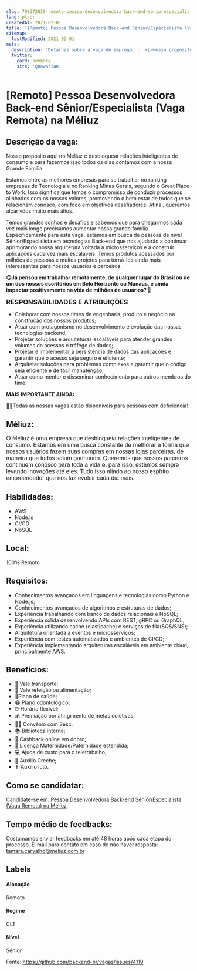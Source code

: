 ```yaml
---
slug: 798372819-remoto-pessoa-desenvolvedora-back-end-seniorespecialista-vaga-remota-na-meliuz
lang: pt-br
createdAt: 2021-02-01
title: '[Remoto] Pessoa Desenvolvedora Back-end Sênior/Especialista (Vaga Remota) na Méliuz - Vaga de Emprego'
sitemap:
  lastModified: 2021-02-01
meta:
  description: 'Detalhes sobre a vaga de emprego: :  <p>Nosso propósito aqui no Méliuz é desbloquear relações inteligentes de consumo e para fazermos isso todos os dias contamos com a nossa Grande Família.</p> <p>Estamos entre as melhores empresas para se trabalhar no ranking empresas de Tecnologia e no Ranking Minas Gerais, segundo o Great Place to Work. Isso significa que temos o compromisso de conduzir processos alinhados com os nossos valores, promovendo o bem estar de todos que se relacionam conosco, com foco em objetivos desafiadores. Afinal, queremos alçar vôos muito mais altos.</p> <p>Temos grandes sonhos e desafios e sabemos que para chegarmos cada vez mais longe precisamos aumentar nossa grande família. Especificamente para esta vaga, estamos em busca de pessoas de nível Sênior/Especialista em tecnologias Back-end que nos ajudarão a continuar aprimorando nossa arquitetura voltada a microsserviços e a construir aplicações cada vez mais escaláveis. Temos produtos acessados por milhões de pessoas e muitos projetos para torná-los ainda mais interessantes para nossos usuários e parceiros.</p> <p><strong>😏Já pensou em trabalhar remotamente, de qualquer lugar do Brasil ou de um dos nossos escritórios em Belo Horizonte ou Manaus, e ainda impactar positivamente na vida de milhões de usuários? 🙌</strong></p> <p></p> <p><span style="font-size: 18px;"><strong>RESPONSABILIDADES E ATRIBUIÇÕES</strong></span></p> <ul> <li>Colaborar com nossos times de engenharia, produto e negócio na construção dos nossos produtos;</li> <li>Atuar com protagonismo no desenvolvimento e evolução das nossas tecnologias backend;</li> <li>Projetar soluções e arquiteturas escaláveis para atender grandes volumes de acessos e tráfego de dados;</li> <li>Projetar e implementar a persistência de dados das aplicações e garantir que o acesso seja seguro e eficiente;</li> <li>Arquitetar soluções para problemas complexos e garantir que o código seja eficiente e de fácil manutenção;</li> <li>Atuar como mentor e disseminar conhecimento para outros membros do time.</li> </ul> <p></p> <p><strong>MAIS IMPORTANTE AINDA:</strong></p> <p>👩‍💻Todas as nossas vagas estão disponíveis para pessoas com deficiência!</p>'
  twitter:
    card: summary
    site: '@nawarian'
---
```


# [Remoto] Pessoa Desenvolvedora Back-end Sênior/Especialista (Vaga Remota) na Méliuz

## Descrição da vaga: 
 <p>Nosso propósito aqui no Méliuz é desbloquear relações inteligentes de consumo e para fazermos isso todos os dias contamos com a nossa Grande Família.</p>
<p>Estamos entre as melhores empresas para se trabalhar no ranking empresas de Tecnologia e no Ranking Minas Gerais, segundo o Great Place to Work. Isso significa que temos o compromisso de conduzir processos alinhados com os nossos valores, promovendo o bem estar de todos que se relacionam conosco, com foco em objetivos desafiadores. Afinal, queremos alçar vôos muito mais altos.</p>
<p>Temos grandes sonhos e desafios e sabemos que para chegarmos cada vez mais longe precisamos aumentar nossa grande família. Especificamente para esta vaga, estamos em busca de pessoas de nível Sênior/Especialista em tecnologias Back-end que nos ajudarão a continuar aprimorando nossa arquitetura voltada a microsserviços e a construir aplicações cada vez mais escaláveis. Temos produtos acessados por milhões de pessoas e muitos projetos para torná-los ainda mais interessantes para nossos usuários e parceiros.</p>
<p><strong>😏Já pensou em trabalhar remotamente, de qualquer lugar do Brasil ou de um dos nossos escritórios em Belo Horizonte ou Manaus, e ainda impactar positivamente na vida de milhões de usuários? 🙌</strong></p>
<p></p>
<p><span style="font-size: 18px;"><strong>RESPONSABILIDADES E ATRIBUIÇÕES</strong></span></p>
<ul>
<li>Colaborar com nossos times de engenharia, produto e negócio na construção dos nossos produtos;</li>
<li>Atuar com protagonismo no desenvolvimento e evolução das nossas tecnologias backend;</li>
<li>Projetar soluções e arquiteturas escaláveis para atender grandes volumes de acessos e tráfego de dados;</li>
<li>Projetar e implementar a persistência de dados das aplicações e garantir que o acesso seja seguro e eficiente;</li>
<li>Arquitetar soluções para problemas complexos e garantir que o código seja eficiente e de fácil manutenção;</li>
<li>Atuar como mentor e disseminar conhecimento para outros membros do time.</li>
</ul>
<p></p>
<p><strong>MAIS IMPORTANTE AINDA:</strong></p>
<p>👩‍💻Todas as nossas vagas estão disponíveis para pessoas com deficiência!</p>

## Méliuz: 
 <p><span style="color: rgb(30,32,34);background-color: rgb(255,255,255);font-size: 16px;font-family: Poppins, Helvetica, Arial, sans-serif;">O Méliuz é uma empresa que desbloqueia relações inteligentes de consumo. Estamos em uma busca constante de melhorar a forma que nossos usuários fazem suas compras em nossas lojas parceiras, de maneira que todos saiam ganhando. Queremos que nossos parceiros continuem conosco para toda a vida e, para isso, estamos sempre levando inovações até eles. Tudo isso aliado ao nosso espírito empreendedor que nos faz evoluir cada dia mais.</span>&nbsp;</p>
</p>

 ## Habilidades: 
 - AWS 
- Node.js 
- CI/CD 
- NoSQL

## Local: 
 100% Remoto

## Requisitos: 
 - Conhecimentos avançados em linguagens e tecnologias como Python e Node.js; 
- Conhecimentos avançados de algoritmos e estruturas de dados; 
- Experiência trabalhando com banco de dados relacionais e NoSQL; 
- Experiência sólida desenvolvendo APIs com REST, gRPC ou GraphQL; 
- Experiência utilizando cache (elasticache) e serviços de fila(SQS/SNS); 
- Arquitetura orientada a eventos e microsserviços; 
- Experiência com testes automatizados e ambientes de CI/CD; 
- Experiência implementando arquiteturas escaláveis em ambiente cloud, principalmente AWS.

## Benefícios: 
 - 🚈 Vale transporte; 
- 🥗 Vale refeição ou alimentação; 
- 🤩Plano de saúde; 
- 😁 Plano odontológico; 
- ⏰ Horário flexível; 
- 💰 Premiação por atingimento de metas coletivas; 
- 🏊‍♀ Convênio com Sesc; 
- 📚 Biblioteca interna; 
- 🤑 Cashback online em dobro; 
- 🤰 Licença Maternidade/Paternidade estendida; 
- 💻 Ajuda de custo para o teletrabalho; 
- 👶 Auxílio Creche; 
- ✝ Auxílio luto.

## Como se candidatar:
Candidate-se em: [Pessoa Desenvolvedora Back-end Sênior/Especialista (Vaga Remota) na Méliuz](https://coodesh.com/vagas/pessoa-desenvolvedora-backend-seniorespecialista-vaga-remota-002652?origin=github&modal=open)

## Tempo médio de feedbacks:
 Costumamos enviar feedbacks em até 48 horas após cada etapa do processo. E-mail para contato em caso de não haver resposta: [tamara.carvalho@meliuz.com.br](mailto:tamara.carvalho@meliuz.com.br)

## Labels

#### Alocação
Remoto

#### Regime
CLT

#### Nível
Sênior

Fonte: https://github.com/backend-br/vagas/issues/4119